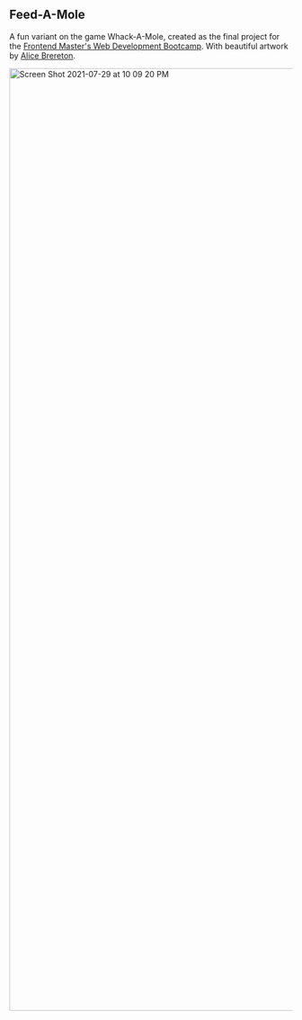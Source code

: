 ## Feed-A-Mole
A fun variant on the game Whack-A-Mole, created as the final project for the [Frontend Master's Web Development Bootcamp](https://frontendmasters.com/bootcamp/).
With beautiful artwork by [Alice Brereton](https://www.pickledalice.com/).

<img width="1678" alt="Screen Shot 2021-07-29 at 10 09 20 PM" src="https://user-images.githubusercontent.com/66145951/127598917-5cfd3c02-c17e-4a6d-8019-7307831f5772.png">
